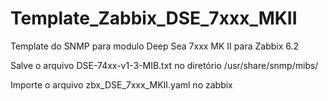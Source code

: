 # Template_Zabbix_DSE_7xxx_MKII
Template do SNMP para modulo Deep Sea 7xxx MK II para Zabbix 6.2 

Salve o arquivo DSE-74xx-v1-3-MIB.txt no diretório /usr/share/snmp/mibs/

Importe o arquivo zbx_DSE_7xxx_MKII.yaml no zabbix
